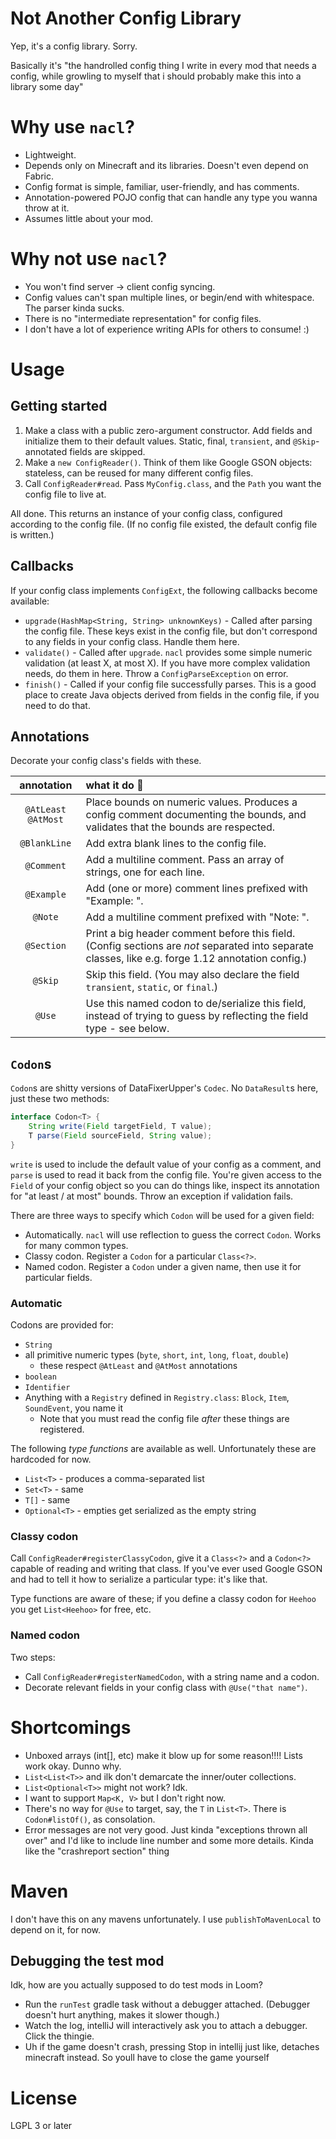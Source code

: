# Not Another Config Library

Yep, it's a config library. Sorry.

Basically it's "the handrolled config thing I write in every mod that needs a config, while growling to myself that i should probably make this into a library some day"

# Why use `nacl`?

* Lightweight.
* Depends only on Minecraft and its libraries. Doesn't even depend on Fabric.
* Config format is simple, familiar, user-friendly, and has comments.
* Annotation-powered POJO config that can handle any type you wanna throw at it.
* Assumes little about your mod.

# Why not use `nacl`?

* You won't find server -> client config syncing.
* Config values can't span multiple lines, or begin/end with whitespace. The parser kinda sucks.
* There is no "intermediate representation" for config files.
* I don't have a lot of experience writing APIs for others to consume! :)

# Usage

## Getting started

1. Make a class with a public zero-argument constructor. Add fields and initialize them to their default values. Static, final, `transient`, and `@Skip`-annotated fields are skipped.
2. Make a `new ConfigReader()`. Think of them like Google GSON objects: stateless, can be reused for many different config files.
3. Call `ConfigReader#read`. Pass `MyConfig.class`, and the `Path` you want the config file to live at.

All done. This returns an instance of your config class, configured according to the config file. (If no config file existed, the default config file is written.)

## Callbacks

If your config class implements `ConfigExt`, the following callbacks become available:

* `upgrade(HashMap<String, String> unknownKeys)` - Called after parsing the config file. These keys exist in the config file, but don't correspond to any fields in your config class. Handle them here.
* `validate()` - Called after `upgrade`. `nacl` provides some simple numeric validation (at least X, at most X). If you have more complex validation needs, do them in here. Throw a `ConfigParseException` on error.
* `finish()` - Called if your config file successfully parses. This is a good place to create Java objects derived from fields in the config file, if you need to do that.

## Annotations

Decorate your config class's fields with these.

| annotation           | what it do :eyes: |
| :------------------: | :---------------- |
| `@AtLeast` `@AtMost` | Place bounds on numeric values. Produces a config comment documenting the bounds, and validates that the bounds are respected. |
| `@BlankLine`         | Add extra blank lines to the config file. |
| `@Comment`           | Add a multiline comment. Pass an array of strings, one for each line. |
| `@Example`           | Add (one or more) comment lines prefixed with "Example: ". |
| `@Note`              | Add a multiline comment prefixed with "Note: ". |
| `@Section`           | Print a big header comment before this field. (Config sections are *not* separated into separate classes, like e.g. forge 1.12 annotation config.) |
| `@Skip`              | Skip this field. (You may also declare the field `transient`, `static`, or `final`.) |
| `@Use`               | Use this named codon to de/serialize this field, instead of trying to guess by reflecting the field type - see below. |

## `Codon`s

`Codon`s are shitty versions of DataFixerUpper's `Codec`. No `DataResult`s here, just these two methods:

```java
interface Codon<T> {
	String write(Field targetField, T value);
	T parse(Field sourceField, String value);
}
```

`write` is used to include the default value of your config as a comment, and `parse` is used to read it back from the config file. You're given access to the `Field` of your config object so you can do things like, inspect its annotation for "at least / at most" bounds. Throw an exception if validation fails.

There are three ways to specify which `Codon` will be used for a given field:

* Automatically. `nacl` will use reflection to guess the correct `Codon`. Works for many common types.
* Classy codon. Register a `Codon` for a particular `Class<?>`.
* Named codon. Register a `Codon` under a given name, then use it for particular fields.

### Automatic

Codons are provided for:

* `String`
* all primitive numeric types (`byte`, `short`, `int`, `long`, `float`, `double`)
	* these respect `@AtLeast` and `@AtMost` annotations
* `boolean`
* `Identifier`
* Anything with a `Registry` defined in `Registry.class`: `Block`, `Item`, `SoundEvent`, you name it
	* Note that you must read the config file *after* these things are registered.

The following *type functions* are available as well. Unfortunately these are hardcoded for now.

* `List<T>` - produces a comma-separated list
* `Set<T>` - same
* `T[]` - same
* `Optional<T>` - empties get serialized as the empty string

### Classy codon

Call `ConfigReader#registerClassyCodon`, give it a `Class<?>` and a `Codon<?>` capable of reading and writing that class. If you've ever used Google GSON and had to tell it how to serialize a particular type: it's like that.

Type functions are aware of these; if you define a classy codon for `Heehoo` you get `List<Heehoo>` for free, etc.

### Named codon

Two steps:

* Call `ConfigReader#registerNamedCodon`, with a string name and a codon.
* Decorate relevant fields in your config class with `@Use("that name")`.

# Shortcomings

* Unboxed arrays (int[], etc) make it blow up for some reason!!!! Lists work okay. Dunno why.
* `List<List<T>>` and ilk don't demarcate the inner/outer collections.
* `List<Optional<T>>` might not work? Idk.
* I want to support `Map<K, V>` but I don't right now.
* There's no way for `@Use` to target, say, the `T` in `List<T>`. There is `Codon#listOf()`, as consolation.
* Error messages are not very good. Just kinda "exceptions thrown all over" and I'd like to include line number and some more details. Kinda like the "crashreport section" thing

# Maven

I don't have this on any mavens unfortunately. I use `publishToMavenLocal` to depend on it, for now.

## Debugging the test mod

Idk, how are you actually supposed to do test mods in Loom?

* Run the `runTest` gradle task without a debugger attached. (Debugger doesn't hurt anything, makes it slower though.)
* Watch the log, intelliJ will interactively ask you to attach a debugger. Click the thingie.
* Uh if the game doesn't crash, pressing Stop in intellij just like, detaches minecraft instead. So youll have to close the game yourself

# License

LGPL 3 or later